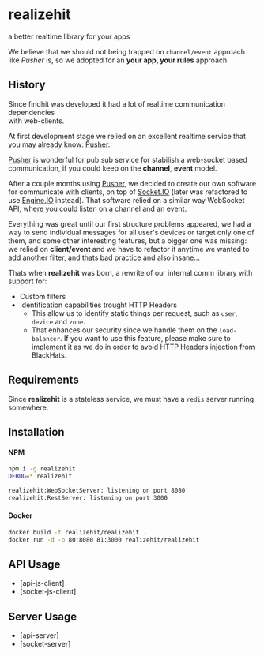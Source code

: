 # realizehit

a better realtime library for your apps


We believe that we should not being trapped on `channel/event` approach like
*Pusher* is, so we adopted for an **your app, your rules** approach.



## History

Since findhit was developed it had a lot of realtime communication dependencies  
with web-clients.

At first development stage we relied on an excellent realtime service that you
may already know: [Pusher](http://pusher.com).

[Pusher](http://pusher.com) is wonderful for pub:sub service for stabilish a
web-socket based communication, if you could keep on the **channel**, **event**
model.

After a couple months using [Pusher](http://pusher.com), we decided to create
our own software for communicate with clients, on top of
[Socket.IO](http://socket.io/) (later was refactored to use
[Engine.IO](https://github.com/Automattic/engine.io) instead).
That software relied on a similar way WebSocket API, where you could listen on
a channel and an event.

Everything was great until our first structure problems appeared, we had a way
to send individual messages for all user's devices or target only one of them,
and some other interesting features, but a bigger one was missing: we relied on
**client/event** and we have to refactor it anytime we wanted to add another
filter, and thats bad practice and also insane...

Thats when **realizehit** was born, a rewrite of our internal comm library with
support for:

* Custom filters
* Identification capabilities trought HTTP Headers
    * This allow us to identify static things per request, such as `user`,
      `device` and `zone`.
    * That enhances our security since we handle them on the `load-balancer`. If
      you want to use this feature, please make sure to implement it as we do in
      order to avoid HTTP Headers injection from BlackHats.



## Requirements

Since **realizehit** is a stateless service, we must have a `redis` server running
somewhere.



## Installation

#### NPM
```bash
npm i -g realizehit
DEBUG=* realizehit

realizehit:WebSocketServer: listening on port 8080
realizehit:RestServer: listening on port 3000
```

#### Docker
```bash
docker build -t realizehit/realizehit .
docker run -d -p 80:8080 81:3000 realizehit/realizehit
```



## API Usage

* [api-js-client]
* [socket-js-client]



## Server Usage

* [api-server]
* [socket-server]
